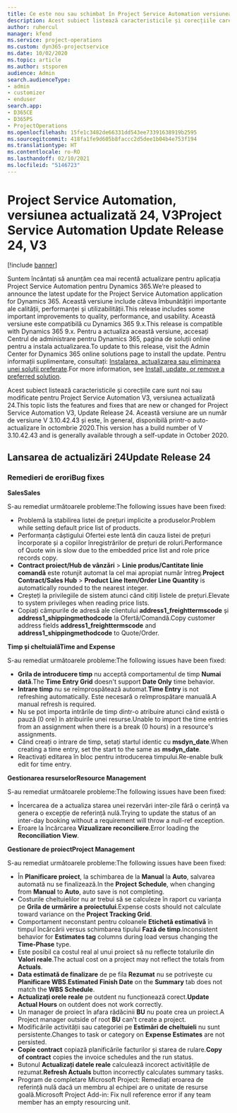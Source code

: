 ```yaml
---
title: Ce este nou sau schimbat în Project Service Automation versiunea actualizată 24, V3
description: Acest subiect listează caracteristicile și corecțiile care sunt disponibile în Project Service Automation V3, versiunea actualizată 24, V3.
author: ruhercul
manager: kfend
ms.service: project-operations
ms.custom: dyn365-projectservice
ms.date: 10/02/2020
ms.topic: article
ms.author: stsporen
audience: Admin
search.audienceType:
- admin
- customizer
- enduser
search.app:
- D365CE
- D365PS
- ProjectOperations
ms.openlocfilehash: 15fe1c3482de66331dd543ee73391638919b2595
ms.sourcegitcommit: 418fa1fe9d605b8faccc2d5dee1b04b4e753f194
ms.translationtype: HT
ms.contentlocale: ro-RO
ms.lasthandoff: 02/10/2021
ms.locfileid: "5146723"
---
```

# <a name="project-service-automation-update-release-24-v3"></a><span data-ttu-id="d123a-103">Project Service Automation, versiunea actualizată 24, V3</span><span class="sxs-lookup"><span data-stu-id="d123a-103">Project Service Automation Update Release 24, V3</span></span>

[!include [banner](../includes/psa-now-project-operations.md)]

<span data-ttu-id="d123a-104">Suntem încântați să anunțăm cea mai recentă actualizare pentru aplicația Project Service Automation pentru Dynamics 365.</span><span class="sxs-lookup"><span data-stu-id="d123a-104">We’re pleased to announce the latest update for the Project Service Automation application for Dynamics 365.</span></span> <span data-ttu-id="d123a-105">Această versiune include câteva îmbunătățiri importante ale calității, performanței și utilizabilității.</span><span class="sxs-lookup"><span data-stu-id="d123a-105">This release includes some important improvements to quality, performance, and usability.</span></span> <span data-ttu-id="d123a-106">Această versiune este compatibilă cu Dynamics 365 9.x.</span><span class="sxs-lookup"><span data-stu-id="d123a-106">This release is compatible with Dynamics 365 9.x.</span></span> <span data-ttu-id="d123a-107">Pentru a actualiza această versiune, accesați Centrul de administrare pentru Dynamics 365, pagina de soluții online pentru a instala actualizarea.</span><span class="sxs-lookup"><span data-stu-id="d123a-107">To update to this release, visit the Admin Center for Dynamics 365 online solutions page to install the update.</span></span> <span data-ttu-id="d123a-108">Pentru informații suplimentare, consultați: [Instalarea, actualizarea sau eliminarea unei soluții preferate](https://docs.microsoft.com/power-platform/admin/install-remove-preferred-solution).</span><span class="sxs-lookup"><span data-stu-id="d123a-108">For more information, see [Install, update, or remove a preferred solution](https://docs.microsoft.com/power-platform/admin/install-remove-preferred-solution).</span></span>

<span data-ttu-id="d123a-109">Acest subiect listează caracteristicile și corecțiile care sunt noi sau modificate pentru Project Service Automation V3, versiunea actualizată 24.</span><span class="sxs-lookup"><span data-stu-id="d123a-109">This topic lists the features and fixes that are new or changed for Project Service Automation V3, Update Release 24.</span></span> <span data-ttu-id="d123a-110">Această versiune are un număr de versiune V 3.10.42.43 și este, în general, disponibilă printr-o auto-actualizare în octombrie 2020.</span><span class="sxs-lookup"><span data-stu-id="d123a-110">This version has a build number of V 3.10.42.43 and is generally available through a self-update in October 2020.</span></span>

## <a name="update-release-24"></a><span data-ttu-id="d123a-111">Lansarea de actualizări 24</span><span class="sxs-lookup"><span data-stu-id="d123a-111">Update Release 24</span></span>

### <a name="bug-fixes"></a><span data-ttu-id="d123a-112">Remedieri de erori</span><span class="sxs-lookup"><span data-stu-id="d123a-112">Bug fixes</span></span>

<span data-ttu-id="d123a-113">**Sales**</span><span class="sxs-lookup"><span data-stu-id="d123a-113">**Sales**</span></span>

<span data-ttu-id="d123a-114">S-au remediat următoarele probleme:</span><span class="sxs-lookup"><span data-stu-id="d123a-114">The following issues have been fixed:</span></span>

- <span data-ttu-id="d123a-115">Problemă la stabilirea listei de prețuri implicite a produselor.</span><span class="sxs-lookup"><span data-stu-id="d123a-115">Problem while setting default price list of products.</span></span>
- <span data-ttu-id="d123a-116">Performanța câștigului Ofertei este lentă din cauza listei de prețuri încorporate și a copiilor înregistrărilor de prețuri de roluri.</span><span class="sxs-lookup"><span data-stu-id="d123a-116">Performance of Quote win is slow due to the embedded price list and role price records copy.</span></span>
- <span data-ttu-id="d123a-117">**Contract proiect/Hub de vânzări** > **Linie produs/Cantitate linie comandă** este rotunjit automat la cel mai apropiat număr întreg.</span><span class="sxs-lookup"><span data-stu-id="d123a-117">**Project Contract/Sales Hub** > **Product Line Item/Order Line Quantity** is automatically rounded to the nearest integer.</span></span>
- <span data-ttu-id="d123a-118">Creșteți la privilegiile de sistem atunci când citiți listele de prețuri.</span><span class="sxs-lookup"><span data-stu-id="d123a-118">Elevate to system privileges when reading price lists.</span></span>
- <span data-ttu-id="d123a-119">Copiați câmpurile de adresă ale clientului **address1_freighttermscode** și **address1_shippingmethodcode** la Ofertă/Comandă.</span><span class="sxs-lookup"><span data-stu-id="d123a-119">Copy customer address fields **address1_freighttermscode** and **address1_shippingmethodcode** to Quote/Order.</span></span> 


<span data-ttu-id="d123a-120">**Timp și cheltuială**</span><span class="sxs-lookup"><span data-stu-id="d123a-120">**Time and Expense**</span></span>

<span data-ttu-id="d123a-121">S-au remediat următoarele probleme:</span><span class="sxs-lookup"><span data-stu-id="d123a-121">The following issues have been fixed:</span></span>

- <span data-ttu-id="d123a-122">**Grila de introducere timp** nu acceptă comportamentul de timp **Numai dată**.</span><span class="sxs-lookup"><span data-stu-id="d123a-122">The **Time Entry Grid** doesn't support **Date Only** time behavior.</span></span>
- <span data-ttu-id="d123a-123">**Intrare timp** nu se reîmprospătează automat.</span><span class="sxs-lookup"><span data-stu-id="d123a-123">**Time Entry** is not refreshing automatically.</span></span> <span data-ttu-id="d123a-124">Este necesară o reîmprospătare manuală.</span><span class="sxs-lookup"><span data-stu-id="d123a-124">A manual refresh is required.</span></span>
- <span data-ttu-id="d123a-125">Nu se pot importa intrările de timp dintr-o atribuire atunci când există o pauză (0 ore) în atribuirile unei resurse.</span><span class="sxs-lookup"><span data-stu-id="d123a-125">Unable to import the time entries from an assignment when there is a break (0 hours) in a resource's assignments.</span></span>
- <span data-ttu-id="d123a-126">Când creați o intrare de timp, setați startul identic cu **msdyn_date**.</span><span class="sxs-lookup"><span data-stu-id="d123a-126">When creating a time entry, set the start to the same as **msdyn_date**.</span></span>
- <span data-ttu-id="d123a-127">Reactivați editarea în bloc pentru introducerea timpului.</span><span class="sxs-lookup"><span data-stu-id="d123a-127">Re-enable bulk edit for time entry.</span></span>

<span data-ttu-id="d123a-128">**Gestionarea resurselor**</span><span class="sxs-lookup"><span data-stu-id="d123a-128">**Resource Management**</span></span>

<span data-ttu-id="d123a-129">S-au remediat următoarele probleme:</span><span class="sxs-lookup"><span data-stu-id="d123a-129">The following issues have been fixed:</span></span>

- <span data-ttu-id="d123a-130">Încercarea de a actualiza starea unei rezervări inter-zile fără o cerință va genera o excepție de referință nulă.</span><span class="sxs-lookup"><span data-stu-id="d123a-130">Trying to update the status of an inter-day booking without a requirement will throw a null-ref exception.</span></span>
- <span data-ttu-id="d123a-131">Eroare la încărcarea **Vizualizare reconciliere**.</span><span class="sxs-lookup"><span data-stu-id="d123a-131">Error loading the **Reconciliation View**.</span></span>


<span data-ttu-id="d123a-132">**Gestionare de proiect**</span><span class="sxs-lookup"><span data-stu-id="d123a-132">**Project Management**</span></span>

<span data-ttu-id="d123a-133">S-au remediat următoarele probleme:</span><span class="sxs-lookup"><span data-stu-id="d123a-133">The following issues have been fixed:</span></span>

- <span data-ttu-id="d123a-134">În **Planificare proiect**, la schimbarea de la **Manual** la **Auto**, salvarea automată nu se finalizează.</span><span class="sxs-lookup"><span data-stu-id="d123a-134">In the **Project Schedule**, when changing from **Manual** to **Auto**, auto save is not completing.</span></span>
- <span data-ttu-id="d123a-135">Costurile cheltuielilor nu ar trebui să se calculeze în raport cu varianța pe **Grila de urmărire a proiectului**.</span><span class="sxs-lookup"><span data-stu-id="d123a-135">Expense costs should not calculate toward variance on the **Project Tracking Grid**.</span></span>
- <span data-ttu-id="d123a-136">Comportament neconstant pentru coloanele **Etichetă estimativă** în timpul încărcării versus schimbarea tipului **Fază de timp**.</span><span class="sxs-lookup"><span data-stu-id="d123a-136">Inconsistent behavior for **Estimates tag** columns during load versus changing the **Time-Phase** type.</span></span>
- <span data-ttu-id="d123a-137">Este posibil ca costul real al unui proiect să nu reflecte totalurile din **Valori reale**.</span><span class="sxs-lookup"><span data-stu-id="d123a-137">The actual cost on a project may not reflect the totals from **Actuals**.</span></span>
- <span data-ttu-id="d123a-138">**Data estimată de finalizare** de pe fila **Rezumat** nu se potrivește cu **Planificare WBS**.</span><span class="sxs-lookup"><span data-stu-id="d123a-138">**Estimated Finish Date** on the **Summary** tab does not match the **WBS Schedule**.</span></span>
- <span data-ttu-id="d123a-139">**Actualizați orele reale** pe outdent nu funcționează corect.</span><span class="sxs-lookup"><span data-stu-id="d123a-139">**Update Actual Hours** on outdent does not work correctly.</span></span>
- <span data-ttu-id="d123a-140">Un manager de proiect în afara rădăcinii **BU** nu poate crea un proiect.</span><span class="sxs-lookup"><span data-stu-id="d123a-140">A Project manager outside of root **BU** can't create a project.</span></span>
- <span data-ttu-id="d123a-141">Modificările activității sau categoriei pe **Estimări de cheltuieli** nu sunt persistente.</span><span class="sxs-lookup"><span data-stu-id="d123a-141">Changes to task or category on **Expense Estimates** are not persisted.</span></span>
- <span data-ttu-id="d123a-142">**Copie contract** copiază planificările facturilor și starea de rulare.</span><span class="sxs-lookup"><span data-stu-id="d123a-142">**Copy of contract** copies the invoice schedules and the run status.</span></span>
- <span data-ttu-id="d123a-143">Butonul **Actualizați datele reale** calculează incorect activitățile de rezumat.</span><span class="sxs-lookup"><span data-stu-id="d123a-143">**Refresh Actuals** button incorrectly calculates summary tasks.</span></span>
- <span data-ttu-id="d123a-144">Program de completare Microsoft Project: Remediați eroarea de referință nulă dacă un membru al echipei are o unitate de resurse goală.</span><span class="sxs-lookup"><span data-stu-id="d123a-144">Microsoft Project Add-in: Fix null reference error if any team member has an empty resourcing unit.</span></span>

